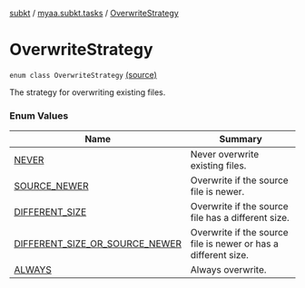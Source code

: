 [subkt](../../index.md) / [myaa.subkt.tasks](../index.md) / [OverwriteStrategy](./index.md)

# OverwriteStrategy

`enum class OverwriteStrategy` [(source)](https://github.com/Myaamori/SubKt/blob/0.1.13/src/main/kotlin/myaa/subkt/tasks/tasks.kt#L1557)

The strategy for overwriting existing files.

### Enum Values

| Name | Summary |
|---|---|
| [NEVER](-n-e-v-e-r.md) | Never overwrite existing files. |
| [SOURCE_NEWER](-s-o-u-r-c-e_-n-e-w-e-r.md) | Overwrite if the source file is newer. |
| [DIFFERENT_SIZE](-d-i-f-f-e-r-e-n-t_-s-i-z-e.md) | Overwrite if the source file has a different size. |
| [DIFFERENT_SIZE_OR_SOURCE_NEWER](-d-i-f-f-e-r-e-n-t_-s-i-z-e_-o-r_-s-o-u-r-c-e_-n-e-w-e-r.md) | Overwrite if the source file is newer or has a different size. |
| [ALWAYS](-a-l-w-a-y-s.md) | Always overwrite. |

